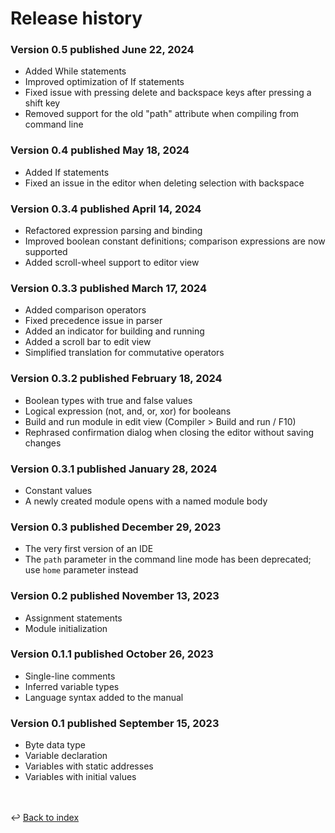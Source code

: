 # Release history

### Version 0.5 published June 22, 2024
- Added While statements
- Improved optimization of If statements
- Fixed issue with pressing delete and backspace keys after pressing a shift key
- Removed support for the old "path" attribute when compiling from command line

### Version 0.4 published May 18, 2024
- Added If statements
- Fixed an issue in the editor when deleting selection with backspace

### Version 0.3.4 published April 14, 2024
- Refactored expression parsing and binding
- Improved boolean constant definitions; comparison expressions are now supported
- Added scroll-wheel support to editor view

### Version 0.3.3 published March 17, 2024
- Added comparison operators
- Fixed precedence issue in parser
- Added an indicator for building and running
- Added a scroll bar to edit view
- Simplified translation for commutative operators

### Version 0.3.2 published February 18, 2024
- Boolean types with true and false values
- Logical expression (not, and, or, xor) for booleans
- Build and run module in edit view (Compiler > Build and run / F10)
- Rephrased confirmation dialog when closing the editor without saving changes

### Version 0.3.1 published January 28, 2024
- Constant values
- A newly created module opens with a named module body 

### Version 0.3 published December 29, 2023
- The very first version of an IDE
- The `path` parameter in the command line mode has been deprecated;
  use `home` parameter instead

### Version 0.2 published November 13, 2023
- Assignment statements
- Module initialization

### Version 0.1.1 published October 26, 2023
- Single-line comments
- Inferred variable types
- Language syntax added to the manual

### Version 0.1 published September 15, 2023
- Byte data type 
- Variable declaration 
- Variables with static addresses
- Variables with initial values

<br /><br />
:leftwards_arrow_with_hook: [Back to index](../index.md)
